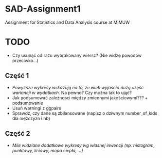 # SAD-Assignment1
Assignment for Statistics and Data Analysis course at MIMUW

# TODO

* Czy usunąć od razu wybrakowany wiersz? (Nie widzę powodów przeciwko...)

## Część 1

* *Powyższe wykresy wskazują na to, że wiek wyjaśnia dużą część wariancji w wydatkach.* Na pewno? Czy można tak to ująć?
* Jak podsumować zależności między zmiennymi jakościowymi??? + podsumowanie
* Usuń warningi z ggpairs
* Sprawdź, czy dane są zbilansowane (napisz o dziwnym number_of_kids dla mężczyzn i nb)

## Część 2

* *Mile widziane dodatkowe wykresy wg własnej inwencji (np. histogram, punktowy, liniowy, mapa ciepła, ...)*
